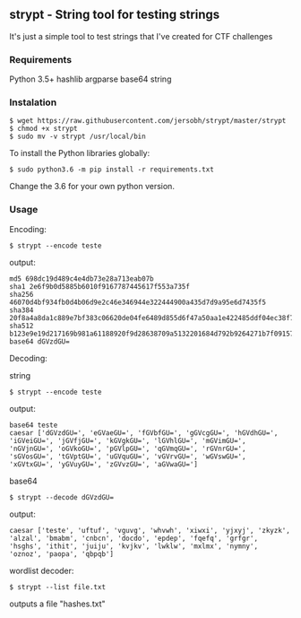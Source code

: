 ## strypt - String tool for testing strings
It's just a simple tool to test strings that I've created for CTF challenges

### Requirements
Python 3.5+
hashlib
argparse
base64
string

### Instalation
```
$ wget https://raw.githubusercontent.com/jersobh/strypt/master/strypt
$ chmod +x strypt 
$ sudo mv -v strypt /usr/local/bin 
```

To install the Python libraries globally:

```
$ sudo python3.6 -m pip install -r requirements.txt
```
Change the 3.6 for your own python version.

### Usage
Encoding:
```
$ strypt --encode teste
```
output:
```
md5 698dc19d489c4e4db73e28a713eab07b
sha1 2e6f9b0d5885b6010f9167787445617f553a735f
sha256 46070d4bf934fb0d4b06d9e2c46e346944e322444900a435d7d9a95e6d7435f5
sha384 20f8a4a8da1c889e7bf383c06620de04fe6489d855d6f47a50aa1e422485ddf04ec38f7cb0ace1c22c951bc479757555
sha512 b123e9e19d217169b981a61188920f9d28638709a5132201684d792b9264271b7f09157ed4321b1c097f7a4abecfc0977d40a7ee599c845883bd1074ca23c4af
base64 dGVzdGU=
```

Decoding: 

string
```
$ strypt --encode teste
```
output:
```
base64 teste
caesar ['dGVzdGU=', 'eGVaeGU=', 'fGVbfGU=', 'gGVcgGU=', 'hGVdhGU=', 'iGVeiGU=', 'jGVfjGU=', 'kGVgkGU=', 'lGVhlGU=', 'mGVimGU=', 'nGVjnGU=', 'oGVkoGU=', 'pGVlpGU=', 'qGVmqGU=', 'rGVnrGU=', 'sGVosGU=', 'tGVptGU=', 'uGVquGU=', 'vGVrvGU=', 'wGVswGU=', 'xGVtxGU=', 'yGVuyGU=', 'zGVvzGU=', 'aGVwaGU=']
```

base64
```
$ strypt --decode dGVzdGU=
```
output:
```
caesar ['teste', 'uftuf', 'vguvg', 'whvwh', 'xiwxi', 'yjxyj', 'zkyzk', 'alzal', 'bmabm', 'cnbcn', 'docdo', 'epdep', 'fqefq', 'grfgr', 'hsghs', 'ithit', 'juiju', 'kvjkv', 'lwklw', 'mxlmx', 'nymny', 'oznoz', 'paopa', 'qbpqb']
```

wordlist decoder:
```
$ strypt --list file.txt
```
outputs a file "hashes.txt"
